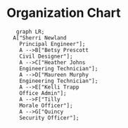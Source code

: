 <!-- ---
layout: default
title: Org Chart
parent: Welcome
nav_order: 3
--- -->

# Organization Chart

```mermaid
   graph LR;
  A["Sherri Newland
    Principal Engineer"];
    A -->B["Betsy Prescott
    Civil Designer"];
    A -->C["Heather Johns
    Engineering Technician"];
    A -->D["Maureen Murphy
    Engineering Technician"];
    A -->E["Kelli Trapp
    Office Admin"];
    A -->F["Tilly
    Morale Officer"];
    A -->G["Quincy
    Security Officer"];
```
